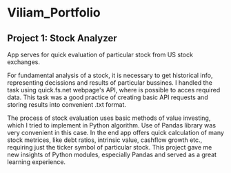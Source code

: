 # Viliam_Portfolio

## Project 1: Stock Analyzer
App serves for quick evaluation of particular stock from US stock exchanges.

For fundamental analysis of a stock, it is necessary to get historical info, representing decissions and results of particular bussines. I handled the task using quick.fs.net webpage's API, where is possible to acces required data. This task was a good practice of creating basic API requests and storing results into convenient .txt format.

The process of stock evaluation uses basic methods of value investing, which I tried to implement in Python algorithm. Use of Pandas library was very convenient in this case. In the end app offers quick calculation of many stock metrices, like debt ratios, intrinsic value, cashflow growth etc., requiring just the ticker symbol of particular stock. This project gave me new insights of Python modules, especially Pandas and served as a great learning experience.
